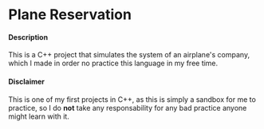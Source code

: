 # Plane Reservation

#### Description 
This is a C++ project that simulates the system of an airplane's company, which I made in order no practice this language in my free time.

#### Disclaimer 
This is one of my first projects in C++, as this is simply a sandbox for me to practice, so I do **not** take any responsability for any bad practice anyone might learn with it. 
